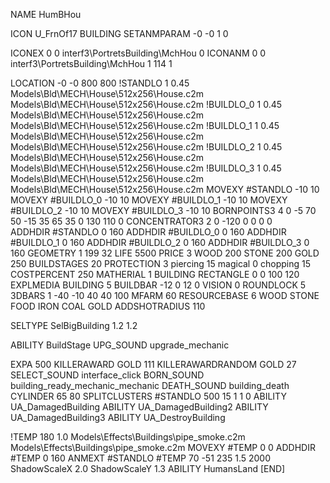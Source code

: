 NAME HumBHou

ICON U_FrnOf17
BUILDING
SETANMPARAM -0 -0 1 0

ICONEX 0 0 interf3\PortretsBuilding\MchHou 0
ICONANM 0 0 interf3\PortretsBuilding\MchHou 1 114 1

LOCATION -0 -0 800 800
!STANDLO      1 0.45 Models\Bld\MECH\House\512x256\House.c2m Models\Bld\MECH\House\512x256\House.c2m
!BUILDLO_0    1 0.45 Models\Bld\MECH\House\512x256\House.c2m Models\Bld\MECH\House\512x256\House.c2m
!BUILDLO_1    1 0.45 Models\Bld\MECH\House\512x256\House.c2m Models\Bld\MECH\House\512x256\House.c2m
!BUILDLO_2    1 0.45 Models\Bld\MECH\House\512x256\House.c2m Models\Bld\MECH\House\512x256\House.c2m
!BUILDLO_3    1 0.45 Models\Bld\MECH\House\512x256\House.c2m Models\Bld\MECH\House\512x256\House.c2m
MOVEXY #STANDLO   -10 10
MOVEXY #BUILDLO_0 -10 10
MOVEXY #BUILDLO_1 -10 10
MOVEXY #BUILDLO_2 -10 10
MOVEXY #BUILDLO_3 -10 10
BORNPOINTS3 4   0 -5 70   50 -15 35   65 35 0  130 110 0
CONCENTRATOR3 2  0 -120 0  0  0  0  
ADDHDIR #STANDLO 0 160
ADDHDIR #BUILDLO_0 0 160
ADDHDIR #BUILDLO_1 0 160
ADDHDIR #BUILDLO_2 0 160
ADDHDIR #BUILDLO_3 0 160
GEOMETRY 1 199 32
LIFE     5500
PRICE 3 WOOD 200 STONE 200 GOLD 250
BUILDSTAGES 20
PROTECTION 3 piercing 15 magical 0 chopping 15
COSTPERCENT 250
MATHERIAL 1 BUILDING
RECTANGLE    0 0 100 120
EXPLMEDIA BUILDING 5
BUILDBAR -12 0 12 0
VISION 0
ROUNDLOCK 5
3DBARS 1 -40 -10 40 40 100
MFARM 60
RESOURCEBASE 6 WOOD STONE FOOD IRON  COAL GOLD
ADDSHOTRADIUS 110

SELTYPE SelBigBuilding 1.2 1.2

ABILITY BuildStage
UPG_SOUND upgrade_mechanic

EXPA 500
KILLERAWARD             GOLD 111
KILLERAWARDRANDOM       GOLD 27
SELECT_SOUND interface_click
BORN_SOUND building_ready_mechanic_mechanic
DEATH_SOUND building_death
CYLINDER 65 80
SPLITCLUSTERS #STANDLO 500 15 1 1 0
ABILITY UA_DamagedBuilding
ABILITY UA_DamagedBuilding2
ABILITY UA_DamagedBuilding3
ABILITY UA_DestroyBuilding

!TEMP 180 1.0 Models\Effects\Buildings\pipe_smoke.c2m Models\Effects\Buildings\pipe_smoke.c2m
MOVEXY  #TEMP 0 0
ADDHDIR #TEMP 0 160
ANMEXT #STANDLO #TEMP 70 -51 235 1.5 2000 
ShadowScaleX 2.0
ShadowScaleY 1.3
ABILITY HumansLand
[END]
